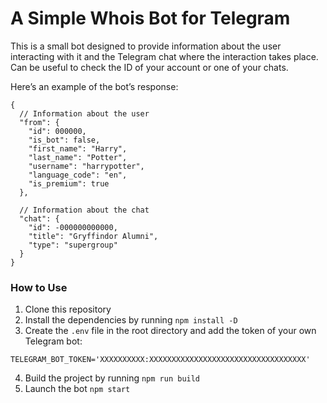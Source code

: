 # A Simple Whois Bot for Telegram

This is a small bot designed to provide information about the user interacting with it and the Telegram chat where the interaction takes place. Can be useful to check the ID of your account or one of your chats.

Here’s an example of the bot’s response:

```jsonc
{
  // Information about the user
  "from": {
    "id": 000000,
    "is_bot": false,
    "first_name": "Harry",
    "last_name": "Potter",
    "username": "harrypotter",
    "language_code": "en",
    "is_premium": true
  },

  // Information about the chat
  "chat": {
    "id": -000000000000,
    "title": "Gryffindor Alumni",
    "type": "supergroup"
  }
}
```

### How to Use
1. Clone this repository
2. Install the dependencies by running `npm install -D`
3. Create the `.env` file in the root directory and add the token of your own Telegram bot:
```env
TELEGRAM_BOT_TOKEN='XXXXXXXXXX:XXXXXXXXXXXXXXXXXXXXXXXXXXXXXXXXXXX'
```
4. Build the project by running `npm run build`
5. Launch the bot `npm start`
